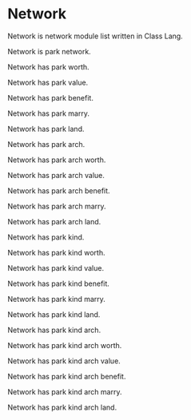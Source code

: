 # Network

Network is network module list written in Class Lang.

Network is park network.

Network has park worth.

Network has park value.

Network has park benefit.

Network has park marry.

Network has park land.

Network has park arch.

Network has park arch worth.

Network has park arch value.

Network has park arch benefit.

Network has park arch marry.

Network has park arch land.

Network has park kind.

Network has park kind worth.

Network has park kind value.

Network has park kind benefit.

Network has park kind marry.

Network has park kind land.

Network has park kind arch.

Network has park kind arch worth.

Network has park kind arch value.

Network has park kind arch benefit.

Network has park kind arch marry.

Network has park kind arch land.
